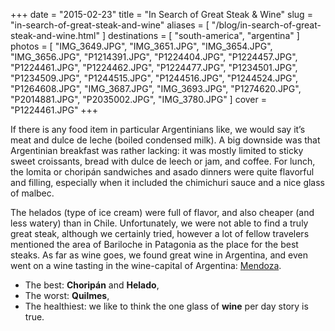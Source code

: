 +++
date    = "2015-02-23"
title   = "In Search of Great Steak & Wine"
slug    = "in-search-of-great-steak-and-wine"
aliases = [ "/blog/in-search-of-great-steak-and-wine.html" ]
destinations = [ "south-america", "argentina" ]
photos  = [
  "IMG_3649.JPG", "IMG_3651.JPG", "IMG_3654.JPG", "IMG_3656.JPG", "P1214391.JPG",
  "P1224404.JPG", "P1224457.JPG", "P1224461.JPG", "P1224462.JPG", "P1224477.JPG",
  "P1234501.JPG", "P1234509.JPG", "P1244515.JPG", "P1244516.JPG", "P1244524.JPG",
  "P1264608.JPG", "IMG_3687.JPG", "IMG_3693.JPG", "P1274620.JPG", "P2014881.JPG",
  "P2035002.JPG", "IMG_3780.JPG"
]
cover = "P1224461.JPG"
+++

If there is any food item in particular Argentinians like, we would say it’s meat and dulce de leche (boiled condensed milk). A big downside was that Argentinian breakfast was rather lacking: it was mostly limited to sticky sweet croissants, bread with dulce de leech or jam, and coffee. For lunch, the lomita or choripán sandwiches and asado dinners were quite flavorful and filling, especially when it included the chimichuri sauce and a nice glass of malbec.
<!--more-->
The helados (type of ice cream) were full of flavor, and also cheaper (and less watery) than in Chile. Unfortunately, we were not able to find a truly great steak, although we certainly tried, however a lot of fellow travelers mentioned the area of Bariloche in Patagonia as the place for the best steaks. As far as wine goes, we found great wine in Argentina, and even went on a wine tasting in the wine-capital of Argentina: [Mendoza](/bike-and-wine/).

* The best: **Choripán** and **Helado**,
* The worst: **Quilmes**,
* The healthiest: we like to think the one glass of **wine** per day story is true.